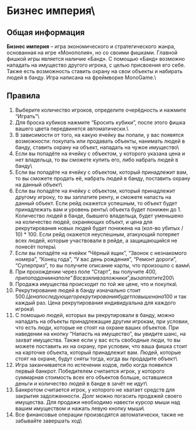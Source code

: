 # Бизнес империя\

## Общая информация

**Бизнес империя** – игра экономического и стратегического жанра, основанная на игре «Монополия», но со своими фишками. Главной фишкой игры является наличие «Банд». С помощью «Банд» возможно нападать на имущество другого игрока, с целью присвоения его себе. Также есть возможность ставить охрану на свои объекты и набирать людей в банду. Игра написана на фреймворке MonoGame.\

## Правила

1. Выберите количество игроков, определите очерёдность и нажмите “Играть”\
2. Для броска кубиков нажмите “Бросить кубики”, после этого фишка вашего цвета передвинется автоматически.\
3. В зависимости от того, на какую ячейку вы попали, у вас появятся возможности: покупать или продавать объекты, нанимать людей в банду, ставить охрану на объект, нападать на чужое имущество\
4. Если вы попадёте на ячейку с объектом, у которого указана цена и нет владельца, то вы сможете купить его, либо набрать людей в банду\
5. Если вы попадёте на ячейку с объектом, который принадлежит вам, то вы сможете продать её, набрать людей в банду, поставить охрану на данный объект\
6. Если вы попадёте на ячейку с объектом, который принадлежит другому игроку, то вы заплатите ренту, и сможете напасть на данный объект. Если рейд окажется успешным, то объект будет принадлежать вам и уровень ренты\ объекта будет понижен до 1. Количество людей в банде, бывшего владельца, будет уменьшено на количество людей, охраняющих объект, и цена для рекрутирования новых людей будет понижена на (кол-во убитых / 10) \* 100. Если рейд окажется неуспешным, атакующий потеряет всех людей, которые участвовали в рейде, а защищающийся не понесёт потерь\
7. Если вы попадёте на ячейки “Чёрный ящик”, “Звонок с незнакомого номера”, “Конец года”, “У вас день рождения”, “Ремонт дороги”, “Суперприз”, то вы получите описание карты, что произошло с вами\
8. При прохождении через поле “Старт”, вы получите 400$, при попадании на поле “Вас взяли в заложники”, вы заплатите 200$\
9. Продажа имущества происходит по той же цене, что и покупка\
10. Рекрутирование людей в банду изначально стоит 500$. Цена последующего рекрутирования будет повышена на 100$ и так каждый раз. Цена рекрутирования индивидуальна для каждого игрока\
11. С помощью людей, которых вы рекрутировали в банду, можно нападать на объекты принадлежащие другим игрокам, при условии, что есть люди, которые не стоят на охране ваших объектов. При наведении на кнопку “Напасть на имущество”, вы увидите шанс, на захват имущества. Также если у вас есть свободные люди, то вы можете поставить их на охрану, при условии, что ваша фишка стоит на карточке объекта, который принадлежит вам. Людей, которые стоят на охране, будут сняты тогда, когда вы продадите объект\
12. Игра заканчивается по истечении ходов, либо когда появился первый банкрот. Победителем считается игрок, у которого суммарная стоимость всех его объектов больше, оставшиеся деньги и количество людей в банде в зачёт не идут\
13. Банкротом считается игрок, у которого не хватает средств для закрытия задолженности. Долг можно погасить продажей своего имущества. Для продажи необходимо навести курсор мыши над вашим имуществом и нажать левую кнопку мыши\
14. Все финансовые операции производятся автоматически, также не забывайте завершать ход\
